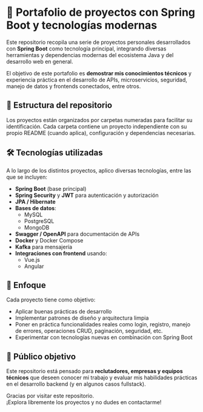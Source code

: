 # 🚀 Portafolio de proyectos con Spring Boot y tecnologías modernas

Este repositorio recopila una serie de proyectos personales desarrollados con **Spring Boot** como tecnología principal, integrando diversas herramientas y dependencias modernas del ecosistema Java y del desarrollo web en general.

El objetivo de este portafolio es **demostrar mis conocimientos técnicos** y experiencia práctica en el desarrollo de APIs, microservicios, seguridad, manejo de datos y frontends conectados, entre otros.

## 📁 Estructura del repositorio

Los proyectos están organizados por carpetas numeradas para facilitar su identificación. Cada carpeta contiene un proyecto independiente con su propio README (cuando aplica), configuración y dependencias necesarias.


## 🛠️ Tecnologías utilizadas

A lo largo de los distintos proyectos, aplico diversas tecnologías, entre las que se incluyen:

- **Spring Boot** (base principal)
- **Spring Security** y **JWT** para autenticación y autorización
- **JPA / Hibernate**
- **Bases de datos**:
  - MySQL
  - PostgreSQL
  - MongoDB
- **Swagger / OpenAPI** para documentación de APIs
- **Docker** y Docker Compose
- **Kafka** para mensajería
- **Integraciones con frontend** usando:
  - Vue.js
  - Angular

## 🎯 Enfoque

Cada proyecto tiene como objetivo:

- Aplicar buenas prácticas de desarrollo
- Implementar patrones de diseño y arquitectura limpia
- Poner en práctica funcionalidades reales como login, registro, manejo de errores, operaciones CRUD, paginación, seguridad, etc.
- Experimentar con tecnologías nuevas en combinación con Spring Boot

## 📌 Público objetivo

Este repositorio está pensado para **reclutadores, empresas y equipos técnicos** que deseen conocer mi trabajo y evaluar mis habilidades prácticas en el desarrollo backend (y en algunos casos fullstack).

Gracias por visitar este repositorio.  
¡Explora libremente los proyectos y no dudes en contactarme!

